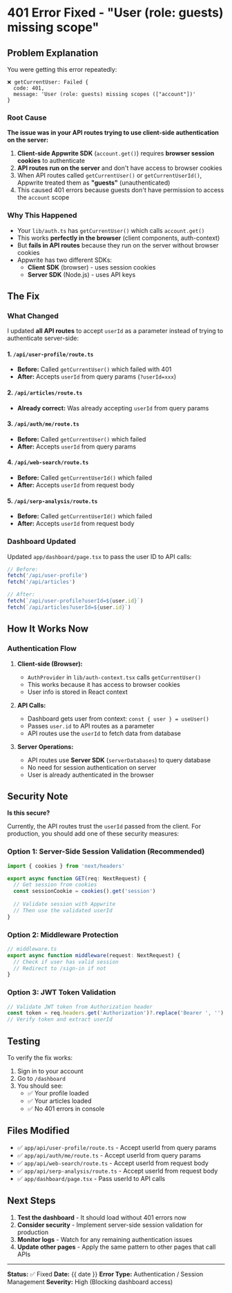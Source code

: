 # 401 Error Fixed - "User (role: guests) missing scope"

## Problem Explanation

You were getting this error repeatedly:
```
❌ getCurrentUser: Failed {
  code: 401,
  message: 'User (role: guests) missing scopes (["account"])'
}
```

### Root Cause

**The issue was in your API routes trying to use client-side authentication on the server:**

1. **Client-side Appwrite SDK** (`account.get()`) requires **browser session cookies** to authenticate
2. **API routes run on the server** and don't have access to browser cookies
3. When API routes called `getCurrentUser()` or `getCurrentUserId()`, Appwrite treated them as **"guests"** (unauthenticated)
4. This caused 401 errors because guests don't have permission to access the `account` scope

### Why This Happened

- Your `lib/auth.ts` has `getCurrentUser()` which calls `account.get()`
- This works **perfectly in the browser** (client components, auth-context)
- But **fails in API routes** because they run on the server without browser cookies
- Appwrite has two different SDKs:
  - **Client SDK** (browser) - uses session cookies
  - **Server SDK** (Node.js) - uses API keys

## The Fix

### What Changed

I updated **all API routes** to accept `userId` as a parameter instead of trying to authenticate server-side:

#### 1. `/api/user-profile/route.ts`
- **Before:** Called `getCurrentUser()` which failed with 401
- **After:** Accepts `userId` from query params (`?userId=xxx`)

#### 2. `/api/articles/route.ts`
- **Already correct:** Was already accepting `userId` from query params

#### 3. `/api/auth/me/route.ts`
- **Before:** Called `getCurrentUser()` which failed
- **After:** Accepts `userId` from query params

#### 4. `/api/web-search/route.ts`
- **Before:** Called `getCurrentUserId()` which failed
- **After:** Accepts `userId` from request body

#### 5. `/api/serp-analysis/route.ts`
- **Before:** Called `getCurrentUserId()` which failed
- **After:** Accepts `userId` from request body

### Dashboard Updated

Updated `app/dashboard/page.tsx` to pass the user ID to API calls:

```typescript
// Before:
fetch('/api/user-profile')
fetch('/api/articles')

// After:
fetch(`/api/user-profile?userId=${user.id}`)
fetch(`/api/articles?userId=${user.id}`)
```

## How It Works Now

### Authentication Flow

1. **Client-side (Browser):**
   - `AuthProvider` in `lib/auth-context.tsx` calls `getCurrentUser()`
   - This works because it has access to browser cookies
   - User info is stored in React context

2. **API Calls:**
   - Dashboard gets user from context: `const { user } = useUser()`
   - Passes `user.id` to API routes as a parameter
   - API routes use the `userId` to fetch data from database

3. **Server Operations:**
   - API routes use **Server SDK** (`serverDatabases`) to query database
   - No need for session authentication on server
   - User is already authenticated in the browser

## Security Note

**Is this secure?**

Currently, the API routes trust the `userId` passed from the client. For production, you should add one of these security measures:

### Option 1: Server-Side Session Validation (Recommended)
```typescript
import { cookies } from 'next/headers'

export async function GET(req: NextRequest) {
  // Get session from cookies
  const sessionCookie = cookies().get('session')
  
  // Validate session with Appwrite
  // Then use the validated userId
}
```

### Option 2: Middleware Protection
```typescript
// middleware.ts
export async function middleware(request: NextRequest) {
  // Check if user has valid session
  // Redirect to /sign-in if not
}
```

### Option 3: JWT Token Validation
```typescript
// Validate JWT token from Authorization header
const token = req.headers.get('Authorization')?.replace('Bearer ', '')
// Verify token and extract userId
```

## Testing

To verify the fix works:

1. Sign in to your account
2. Go to `/dashboard`
3. You should see:
   - ✅ Your profile loaded
   - ✅ Your articles loaded
   - ✅ No 401 errors in console

## Files Modified

- ✅ `app/api/user-profile/route.ts` - Accept userId from query params
- ✅ `app/api/auth/me/route.ts` - Accept userId from query params  
- ✅ `app/api/web-search/route.ts` - Accept userId from request body
- ✅ `app/api/serp-analysis/route.ts` - Accept userId from request body
- ✅ `app/dashboard/page.tsx` - Pass userId to API calls

## Next Steps

1. **Test the dashboard** - It should load without 401 errors now
2. **Consider security** - Implement server-side session validation for production
3. **Monitor logs** - Watch for any remaining authentication issues
4. **Update other pages** - Apply the same pattern to other pages that call APIs

---

**Status:** ✅ Fixed
**Date:** {{ date }}
**Error Type:** Authentication / Session Management
**Severity:** High (Blocking dashboard access)

